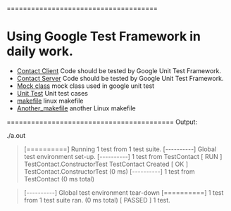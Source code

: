 =====================================

Using Google Test Framework in daily work.
=====================================

* [Contact Client](contactclient) Code should be tested by Google Unit Test Framework.
* [Contact Server](contactserver) Code should be tested by Google Unit Test Framework.
* [Mock class](gmock) mock class used in google unit test
* [Unit Test](gtest) Unit test cases
* [makefile](makefile) linux makefile
* [Another_makefile](makefile_1) another Linux makefile

=========================================
Output:

./a.out 

>[==========] Running 1 test from 1 test suite.
>[----------] Global test environment set-up.
>[----------] 1 test from TestContact
>[ RUN      ] TestContact.ConstructorTest
>TestContact Created
>[       OK ] TestContact.ConstructorTest (0 ms)
>[----------] 1 test from TestContact (0 ms total)

>[----------] Global test environment tear-down
>[==========] 1 test from 1 test suite ran. (0 ms total)
>[  PASSED  ] 1 test.